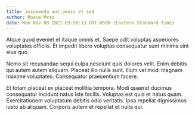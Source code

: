 ```yaml
---
title: assumenda aut omnis et sed
author: Rosie Mraz
date: Mon Nov 08 2021 03:50:13 GMT-0500 (Eastern Standard Time)
---
```

Atque quod eveniet et itaque omnis et. Saepe odit voluptas asperiores voluptates officiis. Et impedit libero voluptas consequatur sunt minima sint eius quo.

 Nemo sit recusandae sequi culpa nesciunt quis dolores velit. Enim debitis qui autem autem aliquam. Placeat illo nulla sunt. Illum vel modi magnam maxime voluptates. Consequatur praesentium facere.

 Et totam placeat ex placeat mollitia tempora. Modi quaerat ducimus consequatur incidunt natus iste facilis. Voluptas est quia et natus quam. Exercitationem voluptatum debitis odio veritatis. Ipsa repellat dignissimos iusto ab aliquam. Corporis autem et repellat et nulla qui.